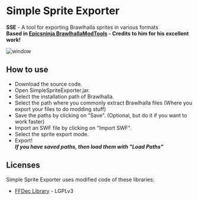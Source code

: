 # Simple Sprite Exporter

**SSE** - A tool for exporting Brawlhalla sprites in various formats  
**Based in [Epicsninja BrawlhallaModTools](https://github.com/Epicsninja/BrawlhallaModTools) - Credits to him for his excellent work!** 

![window](https://github.com/LordShadow505/SimpleSpriteExporter-Brawlhalla/blob/main/Wiki/Example.png)

## How to use

* Download the source code.
* Open SimpleSpriteExporter.jar.
* Select the installation path of Brawlhalla.
* Select the path where you commonly extract Brawlhalla files (Where you export your files to do modding stuff)
* Save the paths by clicking on "Save". (Optional, but do it if you want to work faster)
* Import an SWF file by clicking on "Import SWF". 
* Select the sprite export mode.
* Export!  
  ***If you have saved paths, then load them with "Load Paths"***

## Licenses

Simple Sprite Exporter uses modified code of these libraries:

* [FFDec Library](https://github.com/jindrapetrik/jpexs-decompiler) - LGPLv3
